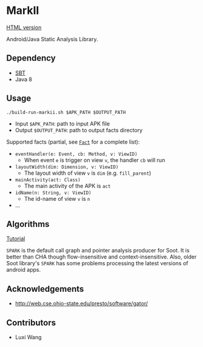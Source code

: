 MarkII
======

[HTML version](https://dochost.me/github/izgzhen/markii/blob/master/docs/index.html)

Android/Java Static Analysis Library.

## Dependency

- [SBT](https://www.scala-sbt.org/index.html)
- Java 8

## Usage

```
./build-run-markii.sh $APK_PATH $OUTPUT_PATH
```

- Input `$APK_PATH`: path to input APK file
- Output `$OUTPUT_PATH`: path to output facts directory

Supported facts (partial, see [`Fact`](./docs/api/com/research/nomad/markii/FactsWriter$$Fact$.html) for a complete list):

- `eventHandler(e: Event, cb: Method, v: ViewID)`
  - When event `e` is trigger on view `v`, the handler `cb` will run
- `layoutWidth(dim: Dimension, v: ViewID)`
  - The layout width of view `v` is `dim` (e.g. `fill_parent`)
- `mainActivity(act: Class)`
  - The main activity of the APK is `act`
- `idName(n: String, v: ViewID)`
  - The id-name of view `v` is `n`
- ...

## Algorithms

[Tutorial](./docs/algorithm-tutorial.md)

`SPARK` is the default call graph and pointer analysis producer for Soot.
It is better than CHA though flow-insensitive and context-insensitive.
Also, older Soot library's `SPARK` has some problems processing the latest versions of android apps.


## Acknowledgements

- http://web.cse.ohio-state.edu/presto/software/gator/

## Contributors

- Luxi Wang
